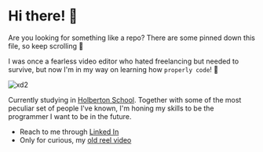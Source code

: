 # Hi there! 👋
Are you looking for something like a repo? There are some pinned down this file, so keep scrolling 👀

I was once a fearless video editor who hated freelancing but needed to survive,
but now I'm in my way on learning how `properly code`! 💃

![xd2](https://media.giphy.com/media/1C8bHHJturSx2/giphy.gif?cid=ecf05e47myvjihktn34ddwwoaxcdxu4gor9gmjw3pn31i5o6&rid=giphy.gif&ct=g)

Currently studying in [Holberton School](https://www.instagram.com/holbertonuy/?hl=en). Together with some of the most
peculiar set of people I've known, I'm honing my skills to be the programmer I want to be in the future. 

- Reach to me through [Linked In](https://www.linkedin.com/in/danielmilln/)
- Only for curious, my [old reel video](https://youtu.be/raE25f1Cw9g)

<!--
**Ksualboy/Ksualboy** is a ✨ _special_ ✨ repository because its `README.md` (this file) appears on your GitHub profile.

Here are some ideas to get you started:

- 🔭 I’m currently working on ...
- 🌱 I’m currently learning ...
- 👯 I’m looking to collaborate on ...
- 🤔 I’m looking for help with ...
- 💬 Ask me about ...
- 📫 How to reach me: ...
- 😄 Pronouns: ...
- ⚡ Fun fact: ...
-->
